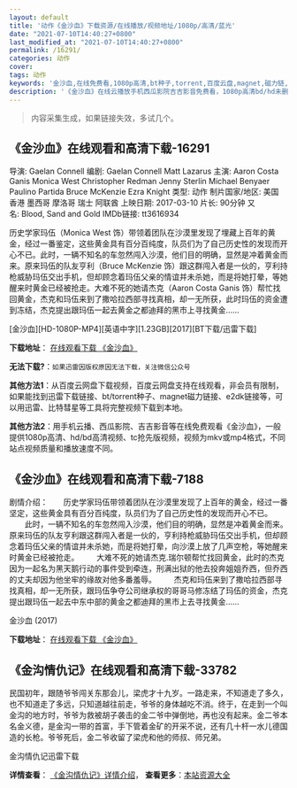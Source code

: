 ```yaml
---
layout: default
title: '动作《金沙血》下载资源/在线播放/视频地址/1080p/高清/蓝光'
date: "2021-07-10T14:40:27+0800"
last_modified_at: "2021-07-10T14:40:27+0800"
permalink: /16291/
categories: 动作
cover:
tags: 动作
keywords: '金沙血,在线免费看,1080p高清,bt种子,torrent,百度云盘,magnet,磁力链,迅雷下载资源'
description: '《金沙血》在线云播放手机西瓜影院吉吉影音免费看，1080p高清bd/hd未删减完整版和tc抢先枪版，mkv/mp4格式，附带bt/torrent种子、magnet/磁力链、百度云盘、网盘资源迅雷下载链接'
---
```


>内容采集生成，如果链接失效，多试几个。


## 《金沙血》在线观看和高清下载-16291

导演: Gaelan Connell 编剧: Gaelan Connell Matt Lazarus 主演: Aaron Costa Ganis Monica West Christopher Redman Jenny Sterlin Michael Benyaer Paulino Partida Bruce McKenzie Ezra Knight 类型: 动作 制片国家/地区: 美国 香港 墨西哥 摩洛哥 瑞士 阿联酋 上映日期: 2017-03-10 片长: 90分钟 又名: Blood, Sand and Gold IMDb链接: tt3616934

历史学家玛伍（Monica West 饰）带领着团队在沙漠里发现了埋藏上百年的黄金，经过一番鉴定，这些黄金具有百分百纯度，队员们为了自己历史性的发现而开心不已。此时，一辆不知名的车忽然闯入沙漠，他们目的明确，显然是冲着黄金而来。原来玛伍的队友亨利（Bruce McKenzie 饰）跟这群闯入者是一伙的，亨利持枪威胁玛伍交出手机，但却顾念着玛伍父亲的情谊并未杀她，而是将她打晕，等她醒来时黄金已经被抢走。大难不死的她请杰克（Aaron Costa Ganis 饰）帮忙找回黄金，杰克和玛伍来到了撒哈拉西部寻找真相，却一无所获，此时玛伍的资金遭到冻结，杰克提出跟玛伍一起去黄金之都迪拜的黑市上寻找黄金……


[金沙血][HD-1080P-MP4][英语中字][1.23GB][2017][BT下载/迅雷下载]

**下载地址**： [在线观看下载 《金沙血》](https://www.btdx8.com/torrent/jsx_2017.html) 


**无法下载?**：`如果迅雷因版权原因无法下载，关注微信公众号 `

**其他方法1**：从百度云网盘下载视频，百度云网盘支持在线观看，非会员有限制，如果能找到迅雷下载链接、bt/torrent种子、magnet磁力链接、e2dk链接等，可以用迅雷、比特彗星等工具将完整视频下载到本地。

**其他方法2**：用手机云播、西瓜影院、吉吉影音等在线免费观看《金沙血》，一般提供1080p高清、hd/bd高清视频、tc抢先版视频，视频为mkv或mp4格式，不同站点视频质量和播放速度不同。


## 《金沙血》在线观看和高清下载-7188

剧情介绍：　　历史学家玛伍带领着团队在沙漠里发现了上百年的黄金，经过一番坚定，这些黄金具有百分百纯度，队员们为了自己历史性的发现而开心不已。 　　此时，一辆不知名的车忽然闯入沙漠，他们目的明确，显然是冲着黄金而来。原来玛伍的队友亨利跟这群闯入者是一伙的，亨利持枪威胁玛伍交出手机，但却顾念着玛伍父亲的情谊并未杀她，而是将她打晕，向沙漠上放了几声空枪，等她醒来时黄金已经被抢走。 　　大难不死的她请杰克.瑞尔顿帮忙找回黄金，此时的杰克因为一起名为黑天鹅行动的事件受到牵连，刑满出狱的他去投奔姐姐乔西，但乔西的丈夫却因为他坐牢的缘故对他多番羞辱。 　　杰克和玛伍来到了撒哈拉西部寻找真相，却一无所获，跟玛伍争夺公司继承权的哥哥马修冻结了玛伍的资金，杰克提出跟玛伍一起去中东中部的黄金之都迪拜的黑市上去寻找黄金……


金沙血 (2017)

**下载地址**： [在线观看下载 《金沙血》](https://www.btbtdy.me/btdy/dy13445.html) 


## 《金沟情仇记》在线观看和高清下载-33782

民国初年，跟随爷爷闯关东那会儿，梁虎才十九岁。一路走来，不知道走了多久，也不知道走了多远，只知道越往前走，爷爷的身体越吃不消。终于，在走到一个叫金沟的地方时，爷爷为救被胡子袭击的金二爷中弹倒地，再也没有起来。金二爷本名金义德，是金沟一带的首富，手下管着金矿的开采不说，还有几十杆一水儿德国造的长枪。爷爷死后，金二爷收留了梁虎和他的师叔、师兄弟。


金沟情仇记迅雷下载

**详情查看**： [《金沟情仇记》详情介绍](/movie/33782/)， **查看更多**：[本站资源大全](/movie/t/all/)

